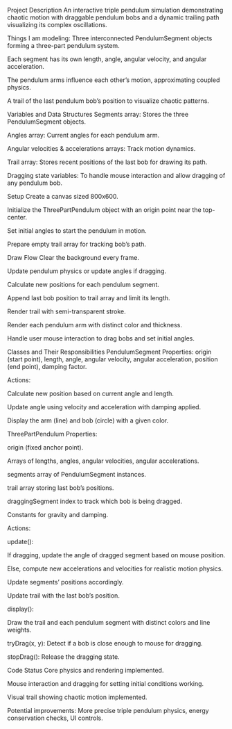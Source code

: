 Project Description
An interactive triple pendulum simulation demonstrating chaotic motion with draggable pendulum bobs and a dynamic trailing path visualizing its complex oscillations.

Things I am modeling:
Three interconnected PendulumSegment objects forming a three-part pendulum system.

Each segment has its own length, angle, angular velocity, and angular acceleration.

The pendulum arms influence each other’s motion, approximating coupled physics.

A trail of the last pendulum bob’s position to visualize chaotic patterns.

Variables and Data Structures
Segments array: Stores the three PendulumSegment objects.

Angles array: Current angles for each pendulum arm.

Angular velocities & accelerations arrays: Track motion dynamics.

Trail array: Stores recent positions of the last bob for drawing its path.

Dragging state variables: To handle mouse interaction and allow dragging of any pendulum bob.

Setup
Create a canvas sized 800x600.

Initialize the ThreePartPendulum object with an origin point near the top-center.

Set initial angles to start the pendulum in motion.

Prepare empty trail array for tracking bob’s path.

Draw Flow
Clear the background every frame.

Update pendulum physics or update angles if dragging.

Calculate new positions for each pendulum segment.

Append last bob position to trail array and limit its length.

Render trail with semi-transparent stroke.

Render each pendulum arm with distinct color and thickness.

Handle user mouse interaction to drag bobs and set initial angles.

Classes and Their Responsibilities
PendulumSegment
Properties: origin (start point), length, angle, angular velocity, angular acceleration, position (end point), damping factor.

Actions:

Calculate new position based on current angle and length.

Update angle using velocity and acceleration with damping applied.

Display the arm (line) and bob (circle) with a given color.

ThreePartPendulum
Properties:

origin (fixed anchor point).

Arrays of lengths, angles, angular velocities, angular accelerations.

segments array of PendulumSegment instances.

trail array storing last bob’s positions.

draggingSegment index to track which bob is being dragged.

Constants for gravity and damping.

Actions:

update():

If dragging, update the angle of dragged segment based on mouse position.

Else, compute new accelerations and velocities for realistic motion physics.

Update segments’ positions accordingly.

Update trail with the last bob’s position.

display():

Draw the trail and each pendulum segment with distinct colors and line weights.

tryDrag(x, y): Detect if a bob is close enough to mouse for dragging.

stopDrag(): Release the dragging state.

Code Status
Core physics and rendering implemented.

Mouse interaction and dragging for setting initial conditions working.

Visual trail showing chaotic motion implemented.

Potential improvements: More precise triple pendulum physics, energy conservation checks, UI controls.

